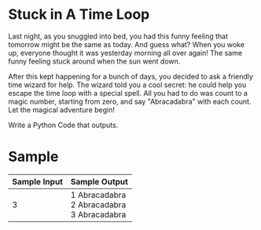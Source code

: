 # Stuck in A Time Loop

Last night, as you snuggled into bed, you had this funny feeling that tomorrow might be the same as today. And guess what? When you woke up, everyone thought it was yesterday morning all over again! The same funny feeling stuck around when the sun went down.

After this kept happening for a bunch of days, you decided to ask a friendly time wizard for help. The wizard told you a cool secret: he could help you escape the time loop with a special spell. All you had to do was count to a magic number, starting from zero, and say "Abracadabra" with each count. Let the magical adventure begin! 


Write a Python Code that outputs.

# Sample
| Sample Input | Sample Output |
| --- | --- | 
| 3 | 1 Abracadabra <br/> 2 Abracadabra <br/> 3 Abracadabra | 
